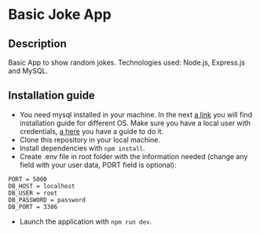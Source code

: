 # Basic Joke App

## Description
Basic App to show random jokes. Technologies used: Node.js, Express.js and MySQL.

## Installation guide
- You need mysql installed in your machine. In the next [a link](https://dev.mysql.com/doc/mysql-installation-excerpt/5.7/en/) you will find installation guide for different OS. Make sure you have a local user with credentials, [a here](https://linuxize.com/post/how-to-create-mysql-user-accounts-and-grant-privileges/) you have a guide to do it.
- Clone this repository in your local machine.
- Install dependencies with `npm install`.
- Create .env file in root folder with the information needed (change any field with your user data, PORT field is optional):
```
PORT = 5000
DB_HOST = localhost
DB_USER = root
DB_PASSWORD = password
DB_PORT = 3306
```
- Launch the application with `npm run dev`.